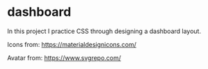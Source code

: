 # dashboard
In this project I practice CSS through designing a dashboard layout.

Icons from: https://materialdesignicons.com/

Avatar from: https://www.svgrepo.com/
